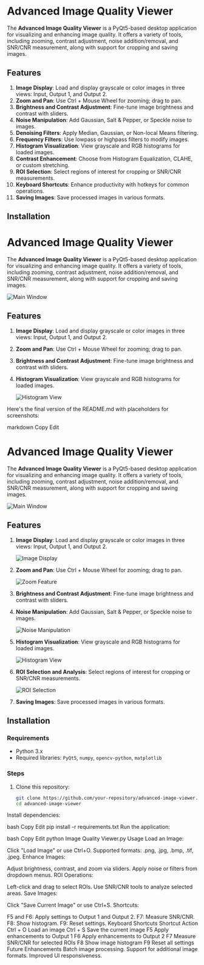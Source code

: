 # Advanced Image Quality Viewer

The **Advanced Image Quality Viewer** is a PyQt5-based desktop application for visualizing and enhancing image quality. It offers a variety of tools, including zooming, contrast adjustment, noise addition/removal, and SNR/CNR measurement, along with support for cropping and saving images.

## Features

1. **Image Display**: Load and display grayscale or color images in three views: Input, Output 1, and Output 2.
2. **Zoom and Pan**: Use Ctrl + Mouse Wheel for zooming; drag to pan.
3. **Brightness and Contrast Adjustment**: Fine-tune image brightness and contrast with sliders.
4. **Noise Manipulation**: Add Gaussian, Salt & Pepper, or Speckle noise to images.
5. **Denoising Filters**: Apply Median, Gaussian, or Non-local Means filtering.
6. **Frequency Filters**: Use lowpass or highpass filters to modify images.
7. **Histogram Visualization**: View grayscale and RGB histograms for loaded images.
8. **Contrast Enhancement**: Choose from Histogram Equalization, CLAHE, or custom stretching.
9. **ROI Selection**: Select regions of interest for cropping or SNR/CNR measurements.
10. **Keyboard Shortcuts**: Enhance productivity with hotkeys for common operations.
11. **Saving Images**: Save processed images in various formats.

## Installation
# Advanced Image Quality Viewer

The **Advanced Image Quality Viewer** is a PyQt5-based desktop application for visualizing and enhancing image quality. It offers a variety of tools, including zooming, contrast adjustment, noise addition/removal, and SNR/CNR measurement, along with support for cropping and saving images.

![Main Window](assets/screenshots/main_window.png)

## Features

1. **Image Display**: Load and display grayscale or color images in three views: Input, Output 1, and Output 2.

2. **Zoom and Pan**: Use Ctrl + Mouse Wheel for zooming; drag to pan.

3. **Brightness and Contrast Adjustment**: Fine-tune image brightness and contrast with sliders.

4. **Histogram Visualization**: View grayscale and RGB histograms for loaded images.

   ![Histogram View](assets/screenshots/histogram_view.png)


Here's the final version of the README.md with placeholders for screenshots:

markdown
Copy
Edit
# Advanced Image Quality Viewer

The **Advanced Image Quality Viewer** is a PyQt5-based desktop application for visualizing and enhancing image quality. It offers a variety of tools, including zooming, contrast adjustment, noise addition/removal, and SNR/CNR measurement, along with support for cropping and saving images.

![Main Window](assets/screenshots/main_window.png)

## Features

1. **Image Display**: Load and display grayscale or color images in three views: Input, Output 1, and Output 2.

   ![Image Display](assets/screenshots/image_display.png)

2. **Zoom and Pan**: Use Ctrl + Mouse Wheel for zooming; drag to pan.

   ![Zoom Feature](assets/screenshots/zoom_feature.png)

3. **Brightness and Contrast Adjustment**: Fine-tune image brightness and contrast with sliders.

4. **Noise Manipulation**: Add Gaussian, Salt & Pepper, or Speckle noise to images.

   ![Noise Manipulation](assets/screenshots/noise_manipulation.png)

5. **Histogram Visualization**: View grayscale and RGB histograms for loaded images.

   ![Histogram View](assets/screenshots/histogram_view.png)

6. **ROI Selection and Analysis**: Select regions of interest for cropping or SNR/CNR measurements.

   ![ROI Selection](assets/screenshots/roi_selection.png)

7. **Saving Images**: Save processed images in various formats.

## Installation

### Requirements

- Python 3.x
- Required libraries: `PyQt5`, `numpy`, `opencv-python`, `matplotlib`

### Steps

1. Clone this repository:
   ```bash
   git clone https://github.com/your-repository/advanced-image-viewer.git
   cd advanced-image-viewer
Install dependencies:

bash
Copy
Edit
pip install -r requirements.txt
Run the application:

bash
Copy
Edit
python Image Quality Viewer.py
Usage
Load an Image:

Click "Load Image" or use Ctrl+O.
Supported formats: .png, .jpg, .bmp, .tif, .jpeg.
Enhance Images:

Adjust brightness, contrast, and zoom via sliders.
Apply noise or filters from dropdown menus.
ROI Operations:

Left-click and drag to select ROIs.
Use SNR/CNR tools to analyze selected areas.
Save Images:

Click "Save Current Image" or use Ctrl+S.
Shortcuts:

F5 and F6: Apply settings to Output 1 and Output 2.
F7: Measure SNR/CNR.
F8: Show histogram.
F9: Reset settings.
Keyboard Shortcuts
Shortcut	Action
Ctrl + O	Load an image
Ctrl + S	Save the current image
F5	Apply enhancements to Output 1
F6	Apply enhancements to Output 2
F7	Measure SNR/CNR for selected ROIs
F8	Show image histogram
F9	Reset all settings
Future Enhancements
Batch image processing.
Support for additional image formats.
Improved UI responsiveness.
